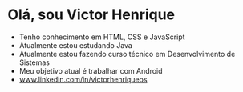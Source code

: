 # Olá, sou Victor Henrique
- Tenho conhecimento em HTML, CSS e JavaScript
- Atualmente estou estudando Java 
- Atualmente estou fazendo curso técnico em Desenvolvimento de Sistemas 
- Meu objetivo atual é trabalhar com Android
- www.linkedin.com/in/victorhenriqueos

